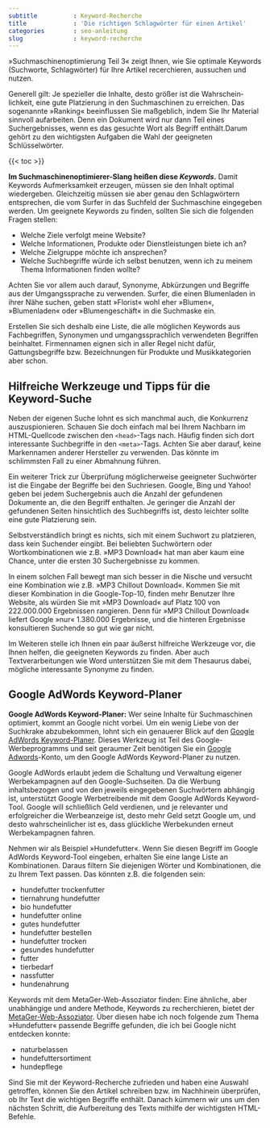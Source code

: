 ```yaml
---
subtitle          : Keyword-Recherche
title             : 'Die richtigen Schlagwörter für einen Artikel'
categories        : seo-anleitung
slug              : keyword-recherche
---
```

»Suchmaschinenoptimierung Teil 3« zeigt Ihnen, wie Sie optimale Keywords (Suchworte, Schlagwörter) für Ihre Artikel recerchieren, aussuchen und nutzen.
<!--more-->

Generell gilt: Je spezieller die Inhalte, desto größer ist die Wahrschein&shy;lichkeit, eine gute Platzierung in den Suchmaschinen zu erreichen. Das sogenannte »Ranking« beeinflussen Sie maßgeblich, indem Sie Ihr Material sinnvoll aufarbeiten. Denn ein Dokument wird nur dann Teil eines Suchergebnisses, wenn es das gesuchte Wort als Begriff enthält.Darum gehört zu den wichtigsten Aufgaben die Wahl der geeigneten Schlüsselwörter.

{{< toc >}}

**Im Suchmaschinenoptimierer-Slang heißen diese *Keywords*.** Damit Keywords Aufmerksamkeit erzeugen, müssen sie den Inhalt optimal wiedergeben. Gleichzeitig müssen sie aber genau den Schlagwörtern entsprechen, die vom Surfer in das Suchfeld der Suchmaschine eingegeben werden. Um geeignete Keywords zu finden, sollten Sie sich die folgenden Fragen stellen:

* Welche Ziele verfolgt meine Website?
* Welche Informationen, Produkte oder Dienstleistungen biete ich an?
* Welche Zielgruppe möchte ich ansprechen?
* Welche Suchbegriffe würde ich selbst benutzen, wenn ich zu meinem Thema Informationen finden wollte?

Achten Sie vor allem auch darauf, Synonyme, Abkürzungen und Begriffe aus der Umgangssprache zu verwenden. Surfer, die einen Blumenladen in ihrer Nähe suchen, geben statt »Florist« wohl eher »Blumen«, »Blumenladen« oder »Blumengeschäft« in die Suchmaske ein.

Erstellen Sie sich deshalb eine Liste, die alle möglichen Keywords aus Fachbegriffen, Synonymen und umgangssprachlich verwendeten Begriffen beinhaltet. Firmennamen eignen sich in aller Regel nicht dafür, Gattungsbegriffe bzw. Bezeichnungen für Produkte und Musikkategorien aber schon.

## Hilfreiche Werkzeuge und Tipps für die Keyword-Suche

Neben der eigenen Suche lohnt es sich manchmal auch, die Konkurrenz auszuspionieren. Schauen Sie doch einfach mal bei Ihrem Nachbarn im HTML-Quellcode zwischen den `<head>`-Tags nach. Häufig finden sich dort interessante Suchbegriffe in den `<meta>`-Tags. Achten Sie aber darauf, keine Markennamen anderer Hersteller zu verwenden. Das könnte im schlimmsten Fall zu einer Abmahnung führen.

Ein weiterer Trick zur Überprüfung möglicherweise geeigneter Suchwörter ist die Eingabe der Begriffe bei den Suchriesen. Google, Bing und Yahoo! geben bei jedem Suchergebnis auch die Anzahl der gefundenen Dokumente an, die den Begriff enthalten. Je geringer die Anzahl der gefundenen Seiten hinsichtlich des Suchbegriffs ist, desto leichter sollte eine gute Platzierung sein.

Selbstverständlich bringt es nichts, sich mit einem Suchwort zu platzieren, dass kein Suchender eingibt. Bei beliebten Suchwörtern oder Wortkombinationen wie z.B. »MP3 Download« hat man aber kaum eine Chance, unter die ersten 30 Suchergebnisse zu kommen.

In einem solchen Fall bewegt man sich besser in die Nische und versucht eine Kombination wie z.B. »MP3 Chillout Download«. Kommen Sie mit dieser Kombination in die Google-Top-10, finden mehr Benutzer Ihre Website, als würden Sie mit »MP3 Download« auf Platz 100 von 222.000.000 Ergebnissen rangieren. Denn für »MP3 Chillout Download« liefert Google »nur« 1.380.000 Ergebnisse, und die hinteren Ergebnisse konsultieren Suchende so gut wie gar nicht.

Im Weiteren stelle ich Ihnen ein paar äußerst hilfreiche Werkzeuge vor, die Ihnen helfen, die geeigneten Keywords zu finden. Aber auch Textverarbeitungen wie Word unterstützen Sie mit dem Thesaurus dabei, mögliche interessante Synonyme zu finden.

## Google AdWords Keyword-Planer

**Google AdWords Keyword-Planer:** Wer seine Inhalte für Suchmaschinen optimiert, kommt an Google nicht vorbei. Um ein wenig Liebe von der Suchkrake abzubekommen, lohnt sich ein genauerer Blick auf den [Google AdWords Keyword-Planer](https://adwords.google.de/KeywordPlanner). Dieses Werkzeug ist Teil des Google-Werbeprogramms und seit geraumer Zeit benötigen Sie ein [Google Adwords](https://www.google.de/adwords/)-Konto, um den Google AdWords Keyword-Planer zu nutzen.

Google AdWords erlaubt jedem die Schaltung und Verwaltung eigener Werbekampagnen auf den Google-Suchseiten. Da die Werbung inhaltsbezogen und von den jeweils eingegebenen Suchwörtern abhängig ist, unterstützt Google Werbetreibende mit dem Google AdWords Keyword-Tool. Google will schließlich Geld verdienen, und je relevanter und erfolgreicher die Werbeanzeige ist, desto mehr Geld setzt Google um, und desto wahrscheinlicher ist es, dass glückliche Werbekunden erneut Werbekampagnen fahren.

Nehmen wir als Beispiel »Hundefutter«. Wenn Sie diesen Begriff im Google AdWords Keyword-Tool eingeben, erhalten Sie eine lange Liste an Kombinationen. Daraus filtern Sie diejenigen Wörter und Kombinationen, die zu Ihrem Text passen. Das könnten z.B. die folgenden sein:

- hundefutter trockenfutter
- tiernahrung hundefutter
- bio hundefutter
- hundefutter online
- gutes hundefutter
- hundefutter bestellen
- hundefutter trocken
- gesundes hundefutter
- futter
- tierbedarf
- nassfutter
- hundenahrung

Keywords mit dem MetaGer-Web-Assoziator finden: Eine ähnliche, aber unabhängige und andere Methode, Keywords zu recherchieren, bietet der [MetaGer-Web-Assoziator](https://metager.de/klassik/asso/). Über diesen habe ich noch folgende zum Thema »Hundefutter« passende Begriffe gefunden, die ich bei Google nicht entdecken konnte:

- naturbelassen
- hundefuttersortiment
- hundepflege

Sind Sie mit der Keyword-Recherche zufrieden und haben eine Auswahl getroffen, können Sie den Artikel schreiben bzw. im Nachhinein überprüfen, ob Ihr Text die wichtigen Begriffe enthält. Danach kümmern wir uns um den nächsten Schritt, die Aufbereitung des Texts mithilfe der wichtigsten HTML-Befehle.
